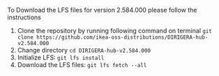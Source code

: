 To Download the LFS files for version 2.584.000 please follow the instructions

1. Clone the repository by running following command on terminal `git clone https://github.com/ikea-oss-distributions/DIRIGERA-hub-v2.584.000`
2. Change directory `cd DIRIGERA-hub-v2.584.000`
3. Initialize LFS: `git lfs install`
4. Download the LFS files: `git lfs fetch --all`
